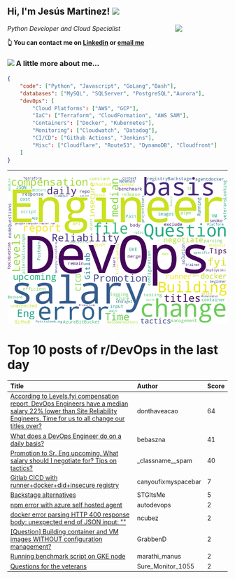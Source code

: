 <!--
**jmartinezl/jmartinezl** is a ✨ _special_ ✨ repository because its `README.md` (this file) appears on your GitHub profile.

Here are some ideas to get you started:

- 🔭 I’m currently working on ...
- 🌱 I’m currently learning ...
- 👯 I’m looking to collaborate on ...
- 🤔 I’m looking for help with ...
- 💬 Ask me about ...
- 📫 How to reach me: ...
- 😄 Pronouns: ...
- ⚡ Fun fact: ...
-->

<h2>Hi, I'm Jesús Martinez! <img src="https://media.giphy.com/media/WUlplcMpOCEmTGBtBW/giphy.gif" width="30"> </h2>
<img align='right' src="https://media.giphy.com/media/NytMLKyiaIh6VH9SPm/giphy.gif" width="120">
<p><em>Python Developer and Cloud Specialist
</em></p>

**👆 You can contact me on [Linkedin](https://www.linkedin.com/in/jes%C3%BAs-martinez-2b7b10104/) or [email me](mailto:jesus.mtz.lorenzo@gmail.com)**

### <img src="https://media.giphy.com/media/VgCDAzcKvsR6OM0uWg/giphy.gif" width="50"> A little more about me...  

```json
{
    "code": ["Python", "Javascript", "GoLang","Bash"],
    "databases": ["MySQL", "SQLServer", "PostgreSQL","Aurora"],
    "devOps": [
        "Cloud Platforms": ["AWS", "GCP"],
        "IaC": ["Terraform", "CloudFormation", "AWS SAM"],
        "Containers": ["Docker", "Kubernetes"],
        "Monitoring": ["Cloudwatch", "Datadog"],
        "CI/CD": ["Github Actions", "Jenkins"],
        "Misc": ["Cloudflare", "Route53", "DynamoDB", "Cloudfront"]
    ]
}
```
---

![Wordcloud](./cloud.png)

# Top 10 posts of r/DevOps in the last day

| Title | Author | Score |
|:---|:---|:---|
| [According to Levels.fyi compensation report, DevOps Engineers have a median salary 22% lower than Site Reliability Engineers. Time for us to all change our titles over?](https://www.reddit.com/r/devops/comments/15alvge/according_to_levelsfyi_compensation_report_devops/) | donthaveacao | 64 |
| [What does a DevOps Engineer do on a daily basis?](https://www.reddit.com/r/devops/comments/15afrw2/what_does_a_devops_engineer_do_on_a_daily_basis/) | bebaszna | 41 |
| [Promotion to Sr. Eng upcoming. What salary should I negotiate for? Tips on tactics?](https://www.reddit.com/r/devops/comments/15a9ufu/promotion_to_sr_eng_upcoming_what_salary_should_i/) | _classname__spam | 40 |
| [Gitlab CICD with runner+docker+did+insecure registry](https://www.reddit.com/r/devops/comments/15a7d54/gitlab_cicd_with_runnerdockerdidinsecure_registry/) | canyoufixmyspacebar | 7 |
| [Backstage alternatives](https://www.reddit.com/r/devops/comments/15acjrc/backstage_alternatives/) | STGItsMe | 5 |
| [npm error with azure self hosted agent](https://www.reddit.com/r/devops/comments/15a6mzi/npm_error_with_azure_self_hosted_agent/) | autodevops | 2 |
| [docker error parsing HTTP 400 response body: unexpected end of JSON input: ""](https://www.reddit.com/r/devops/comments/15asqt8/docker_error_parsing_http_400_response_body/) | ncubez | 2 |
| [[Question] Building container and VM images WITHOUT configuration management?](https://www.reddit.com/r/devops/comments/15aat51/question_building_container_and_vm_images_without/) | GrabbenD | 2 |
| [Running benchmark script on GKE node](https://www.reddit.com/r/devops/comments/15a81ob/running_benchmark_script_on_gke_node/) | marathi_manus | 2 |
| [Questions for the veterans](https://www.reddit.com/r/devops/comments/15aryxw/questions_for_the_veterans/) | Sure_Monitor_1055 | 2 |
